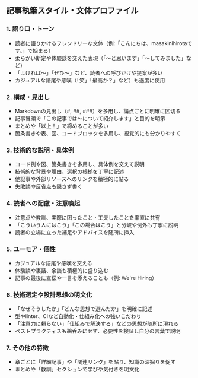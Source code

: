 ## 記事執筆スタイル・文体プロファイル

### 1. 語り口・トーン
- 読者に語りかけるフレンドリーな文体（例:「こんにちは、masakinihirotaです。」で始まる）
- 柔らかい断定や体験談を交えた表現（「〜と思います」「〜してみました」など）
- 「よければ〜」「ぜひ〜」など、読者への呼びかけや提案が多い
- カジュアルな語尾や感嘆（「笑」「最高か？」など）も適度に使用

### 2. 構成・見出し
- Markdownの見出し（#, ##, ###）を多用し、論点ごとに明確に区切る
- 記事冒頭で「この記事では〜について紹介します」と目的を明示
- まとめや「以上！」で締めることが多い
- 箇条書きや表、図、コードブロックを多用し、視覚的にも分かりやすく

### 3. 技術的な説明・具体例
- コード例や図、箇条書きを多用し、具体例を交えて説明
- 技術的な背景や理由、選択の根拠を丁寧に記述
- 他記事や外部リソースへのリンクを積極的に貼る
- 失敗談や反省点も隠さず書く

### 4. 読者への配慮・注意喚起
- 注意点や教訓、実際に困ったこと・工夫したことを率直に共有
- 「こういう人にはこう」「この場合はこう」と分岐や例外も丁寧に説明
- 読者の立場に立った補足やアドバイスを随所に挿入

### 5. ユーモア・個性
- カジュアルな語尾や感嘆を交える
- 体験談や裏話、余談も積極的に盛り込む
- 記事の最後に宣伝や一言を添えることも（例: We're Hiring）

### 6. 技術選定や設計思想の明文化
- 「なぜそうしたか」「どんな思想で選んだか」を明確に記述
- 型やlinter、CIなど自動化・仕組み化への強いこだわり
- 「注意力に頼らない」「仕組みで解決する」などの思想が随所に現れる
- ベストプラクティスも鵜呑みにせず、必要性を検証し自分の言葉で説明

### 7. その他の特徴
- 章ごとに「詳細記事」や「関連リンク」を貼り、知識の深掘りを促す
- まとめや「教訓」セクションで学びや気付きを明文化
